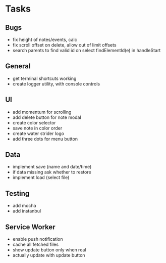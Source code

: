 # Tasks
## Bugs
- fix height of notes/events, calc
- fix scroll offset on delete, allow out of limit offsets
- search parents to find valid id on select findElementId(e) in handleStart

## General
- get terminal shortcuts working
- create logger utility, with console controls

## UI
- add momentum for scrolling
- add delete button for note modal
- create color selector
- save note in color order
- create water strider logo
- add three dots for menu button

## Data
- implement save (name and date/time)
- if data missing ask whether to restore
- implement load (select file)

## Testing
- add mocha
- add instanbul

## Service Worker
- enable push notification
- cache all fetched files
- show update button only when real
- actually update with update button
